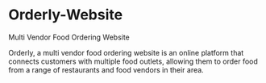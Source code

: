 # Orderly-Website
Multi Vendor Food Ordering Website

Orderly, a multi vendor food ordering website is an online platform that connects customers with multiple  food outlets, allowing them to order food from a range of restaurants and food vendors in their area.




